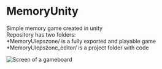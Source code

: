 # MemoryUnity  
Simple memory game created in unity  
Repository has two folders:  
*MemoryUlepszone/ is a fully exported and playable game  
*MemoryUlepszone_editor/ is a project folder with code  

![Screen of a gameboard](https://drive.google.com/file/d/1MKi_DZ59fsrwz-zuNHkEuYcOOgkuAijT/view?usp=sharing)
